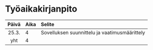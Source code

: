 # Työaikakirjanpito

| Päivä | Aika | Selite  |
| :----:|:-----| :-----|
| 25.3. | 4    | Sovelluksen suunnittelu ja vaatimusmäärittely |
| yht   | 4    | |